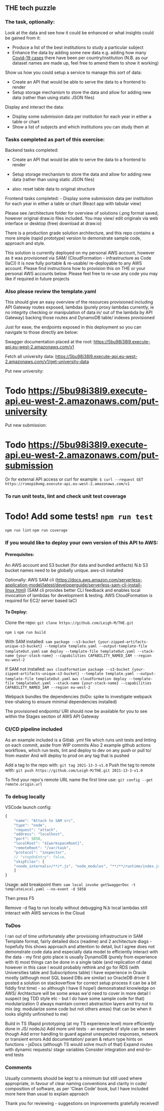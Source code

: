 ## THE tech puzzle
### The task, optionally:
  Look at the data and see how it could be enhanced or what insights could be gained from it:
  - Produce a list of the best institutions to study a particular subject
  - Enhance the data by adding some new data e.g. adding how many [Covid-19 cases](https://github.com/nytimes/covid-19-data) there have been per country/institution (N.B. as our dataset names are made up, feel free to amend them to show it working)

  Show us how you could setup a service to manage this sort of data:
  - Create an API that would be able to serve the data to a frontend to render
  - Setup storage mechanism to store the data and allow for adding new data (rather than using static JSON files)

  Display and interact the data:
  - Display some submission data per institution for each year in either a table or chart
  - Show a list of subjects and which institutions you can study them at

### Tasks completed as part of this exercise:
  Backend tasks completed:
  - Create an API that would be able to serve the data to a frontend to render
  - Setup storage mechanism to store the data and allow for adding new data (rather than using static JSON files)

  - also: reset table data to original structure

  Frontend tasks completed:
    - Display some submission data per institution for each year in either a table or chart (React app with tabular view)

Please see /architecture folder for overview of solutions (.png format saved, however original draw.io files included. You may view/ edit originals via web interface or desktop (free) download at draw.io)

There is a production grade solution architecture, and this repo contains a more simple (rapid prototype) version to demonstrate sample code, approach and style.

This solution is currently deployed on my personal AWS account, however as it was provisioned via SAM/ (CloudFormation - infrastructure as Code (IaC)) it is now fully portable & re-usable/ re-deployable to any AWS account. Please find instructions how to provision this on THE or your personal AWS accounts below. Please feel free to re-use any code you may like if required in future projects

### Also please review the template.yaml
This should give an easy overview of the resources provisioned including API Gateway routes exposed, lambdas (purely proxy lambdas currently, ie no integrity checking or manipulation of data in/ out of the lambda by API Gateway) backing those routes and DynamoDB table/ indexes provisioned

Just for ease, the endpoints exposed in this deployment so you can navigate to those directly are below:

Swagger documentation placed at the root:
https://5bu98i38l9.execute-api.eu-west-2.amazonaws.com/v1

Fetch all university data:
https://5bu98i38l9.execute-api.eu-west-2.amazonaws.com/v1/get-university-data

Put new university:
# Todo https://5bu98i38l9.execute-api.eu-west-2.amazonaws.com/put-university

Put new submission:
# Todo https://5bu98i38l9.execute-api.eu-west-2.amazonaws.com/put-submission

Or for external API access or curl for example: `$ curl --request GET https://rsmopi0xmg.execute-api.eu-west-2.amazonaws.com/v1`

### To run unit tests, lint and check unit test coverage
# Todo! Add some tests! `npm run test`
`npm run lint`
`npm run coverage`

### If you would like to deploy your own version of this API to AWS:
#### Prerequisites:
An AWS account and S3 bucket (for data and bundled artifacts) N.b S3 bucket names need to be globally unique.
aws-cli installed

Optionally: AWS SAM cli (https://docs.aws.amazon.com/serverless-application-model/latest/developerguide/serverless-sam-cli-install-linux.html)
(SAM cli provides better CLI feedback and enables local invocation of lambdas for development & testing. AWS CloudFormation is required for EC2/ server based IaC)

#### To Deploy:
Clone the repo: `git clone https://github.com/Leigh-M/THE.git`

`npm i`
`npm run build`

With SAM installed:
`sam package --s3-bucket {your-zipped-artifacts-unique-s3-bucket} --template template.yaml --output-template-file templateOut.yaml`
`sam deploy --template-file templateOut.yaml --stack-name {your-stack-name} --capabilities CAPABILITY_NAMED_IAM --region eu-west-2`

If SAM not installed:
`aws cloudformation package --s3-bucket {your-zipped-artifacts-unique-s3-bucket} --template template.yaml --output-template-file templateOut.yaml`
`aws cloudformation deploy --template-file templateOut.yaml --stack-name {your-stack-name} --capabilities CAPABILITY_NAMED_IAM --region eu-west-2`

Webpack bundles the dependencies (toDo: spike to investigate webpack tree-shaking to ensure minimal dependencies installed)

The provisioned endpoints/ URI should now be available for you to see within the Stages section of AWS API Gateway

### CI/CD pipeline included
As an example included is a Gitlab .yml file which runs unit tests and linting on each commit, aside from WIP commits
Also 2 example github actions workflows, which run tests, lint and deploy to dev on any push or pull to/ from master
And will deploy to prod on any tag that is pushed

Add a tag to the repo with: `git tag 2021-13-3-v1.0`
Push the tag to remote with: `git push https://github.com/Leigh-M/THE.git 2021-13-3-v1.0`

To find your repo's remote URL name the first time use: `git config --get remote.origin.url`

### To debug locally
VSCode launch config:

```JavaScript
{
    "name": "Attach to SAM src",
    "type": "node",
    "request": "attach",
    "address": "localhost",
    "port": 5858,
    "localRoot": "${workspaceRoot}",
    "remoteRoot": "/var/task",
    "protocol": "inspector",
    // "stopOnEntry": false,
    "skipFiles": [
    "<node_internals>/**/*.js", "node_modules", "**/**/runtime/index.js",
    ]
}
```
Usage: add breakpoint then:
`sam local invoke getSwaggerDoc -t templateLocal.yaml --no-event -d 5858`

Then press F5

Remove -d flag to run locally without debugging
N.b local lambdas still interact with AWS services in the Cloud

### ToDos
I ran out of time unfortunately after provisioing infrastructure in SAM Template format, fairly detailed docs (readme) and 2 architecture diags - hopefully this shows approach and attention to detail, but I agree does not demonstrate code data and especially data model to efficiently interact with the data - my first goto place is usually DynamoDB (purely from experience with it) most things can be done in a single table (and replication of data) however in this case I would probably rethink and go for RDS (with Universities table and Subscriptions table) I have experience in Oracle mostly (although most SQL based DBs are similar) so OracleDB driver (I posted a solution on stackoverflow for correct setup process it can be a bit fiddly first time) - so although I have (I hope!) demonstrated knowledge on AWS/ Archtecture will be some areas we'd need to cover in more detail I suspect (eg TDD style etc - but I do have some sample code for that) modularization (I always maintain correct abstraction layers and try not to mix (eg: modularize some code but not others areas) that can be when it looks slightly unfinished to me)

Build in TS (Rapid prototyping (at my TS experience level) more efficiently done in JS/ nodeJs)
Add more unit tests - an example of style can be seen though
Add error handling to guard against unexpected responses, network or transient errors
Add documentation/ param & return type hints on functions - jsDocs (although TS would solve much of that)
Expand routes with dynamic requests/ stage variables
Consider integration and end-to-end tests

### Comments
Usually comments should be kept to a minimum but still used where appropriate, in favour of clear naming conventions and clarity in code/ composition of software, as per 'Clean Code' book, but I have included more here than usual to explain approach

Thank you for reviewing - suggestions on improvements gratefully received!
